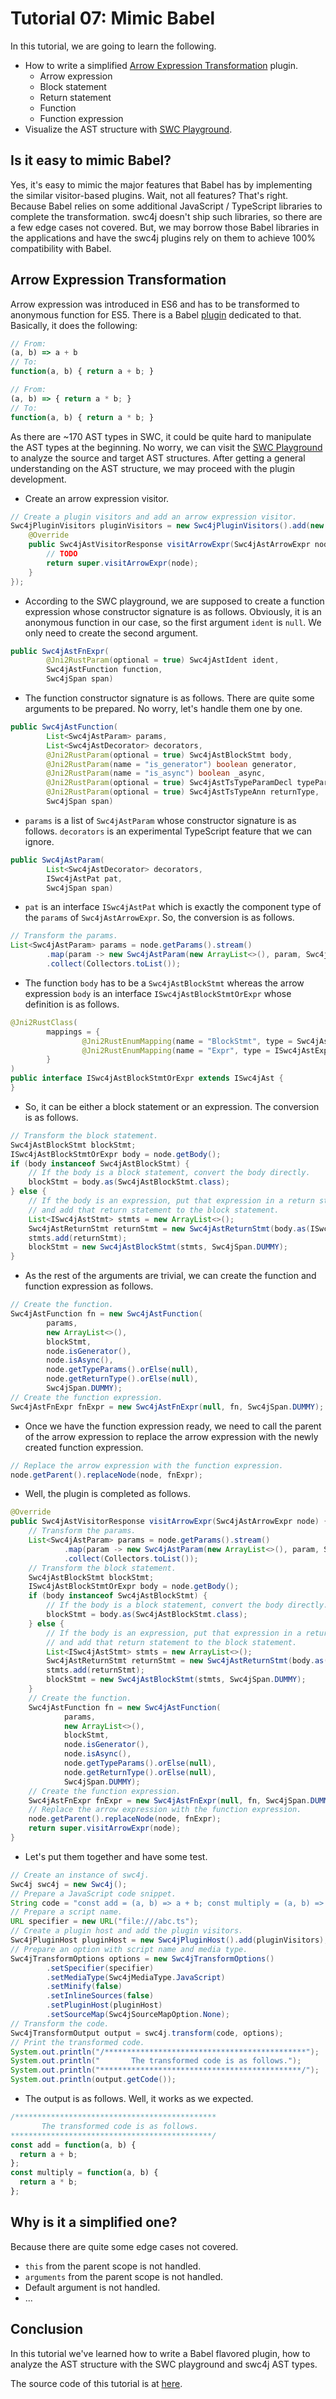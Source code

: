 # Tutorial 07: Mimic Babel

In this tutorial, we are going to learn the following.

* How to write a simplified [Arrow Expression Transformation](https://babeljs.io/docs/babel-plugin-transform-arrow-functions) plugin.
  * Arrow expression
  * Block statement
  * Return statement
  * Function
  * Function expression
* Visualize the AST structure with [SWC Playground](https://swc.rs/playground).

## Is it easy to mimic Babel?

Yes, it's easy to mimic the major features that Babel has by implementing the similar visitor-based plugins. Wait, not all features? That's right. Because Babel relies on some additional JavaScript / TypeScript libraries to complete the transformation. swc4j doesn't ship such libraries, so there are a few edge cases not covered. But, we may borrow those Babel libraries in the applications and have the swc4j plugins rely on them to achieve 100% compatibility with Babel.

## Arrow Expression Transformation

Arrow expression was introduced in ES6 and has to be transformed to anonymous function for ES5. There is a Babel [plugin](https://babeljs.io/docs/babel-plugin-transform-arrow-functions) dedicated to that. Basically, it does the following:

```js
// From:
(a, b) => a + b
// To:
function(a, b) { return a + b; }

// From:
(a, b) => { return a * b; }
// To:
function(a, b) { return a * b; }
```

As there are ~170 AST types in SWC, it could be quite hard to manipulate the AST types at the beginning. No worry, we can visit the [SWC Playground](https://swc.rs/playground) to analyze the source and target AST structures. After getting a general understanding on the AST structure, we may proceed with the plugin development.

* Create an arrow expression visitor.

```java
// Create a plugin visitors and add an arrow expression visitor.
Swc4jPluginVisitors pluginVisitors = new Swc4jPluginVisitors().add(new Swc4jAstVisitor() {
    @Override
    public Swc4jAstVisitorResponse visitArrowExpr(Swc4jAstArrowExpr node) {
        // TODO
        return super.visitArrowExpr(node);
    }
});
```

* According to the SWC playground, we are supposed to create a function expression whose constructor signature is as follows. Obviously, it is an anonymous function in our case, so the first argument `ident` is `null`. We only need to create the second argument.

```java
public Swc4jAstFnExpr(
        @Jni2RustParam(optional = true) Swc4jAstIdent ident,
        Swc4jAstFunction function,
        Swc4jSpan span)
```

* The function constructor signature is as follows. There are quite some arguments to be prepared. No worry, let's handle them one by one.

```java
public Swc4jAstFunction(
        List<Swc4jAstParam> params,
        List<Swc4jAstDecorator> decorators,
        @Jni2RustParam(optional = true) Swc4jAstBlockStmt body,
        @Jni2RustParam(name = "is_generator") boolean generator,
        @Jni2RustParam(name = "is_async") boolean _async,
        @Jni2RustParam(optional = true) Swc4jAstTsTypeParamDecl typeParams,
        @Jni2RustParam(optional = true) Swc4jAstTsTypeAnn returnType,
        Swc4jSpan span)
```

* `params` is a list of `Swc4jAstParam` whose constructor signature is as follows. `decorators` is an experimental TypeScript feature that we can ignore.

```java
public Swc4jAstParam(
        List<Swc4jAstDecorator> decorators,
        ISwc4jAstPat pat,
        Swc4jSpan span)
```

* `pat` is an interface `ISwc4jAstPat` which is exactly the component type of the `params` of `Swc4jAstArrowExpr`. So, the conversion is as follows.

```java
// Transform the params.
List<Swc4jAstParam> params = node.getParams().stream()
        .map(param -> new Swc4jAstParam(new ArrayList<>(), param, Swc4jSpan.DUMMY))
        .collect(Collectors.toList());
```

* The function `body` has to be a `Swc4jAstBlockStmt` whereas the arrow expression `body` is an interface `ISwc4jAstBlockStmtOrExpr` whose definition is as follows.

```java
@Jni2RustClass(
        mappings = {
                @Jni2RustEnumMapping(name = "BlockStmt", type = Swc4jAstBlockStmt.class),
                @Jni2RustEnumMapping(name = "Expr", type = ISwc4jAstExpr.class, box = true),
        }
)
public interface ISwc4jAstBlockStmtOrExpr extends ISwc4jAst {
}
```

* So, it can be either a block statement or an expression. The conversion is as follows.

```java
// Transform the block statement.
Swc4jAstBlockStmt blockStmt;
ISwc4jAstBlockStmtOrExpr body = node.getBody();
if (body instanceof Swc4jAstBlockStmt) {
    // If the body is a block statement, convert the body directly.
    blockStmt = body.as(Swc4jAstBlockStmt.class);
} else {
    // If the body is an expression, put that expression in a return statement
    // and add that return statement to the block statement.
    List<ISwc4jAstStmt> stmts = new ArrayList<>();
    Swc4jAstReturnStmt returnStmt = new Swc4jAstReturnStmt(body.as(ISwc4jAstExpr.class), Swc4jSpan.DUMMY);
    stmts.add(returnStmt);
    blockStmt = new Swc4jAstBlockStmt(stmts, Swc4jSpan.DUMMY);
}
```

* As the rest of the arguments are trivial, we can create the function and function expression as follows.

```java
// Create the function.
Swc4jAstFunction fn = new Swc4jAstFunction(
        params,
        new ArrayList<>(),
        blockStmt,
        node.isGenerator(),
        node.isAsync(),
        node.getTypeParams().orElse(null),
        node.getReturnType().orElse(null),
        Swc4jSpan.DUMMY);
// Create the function expression.
Swc4jAstFnExpr fnExpr = new Swc4jAstFnExpr(null, fn, Swc4jSpan.DUMMY);
```

* Once we have the function expression ready, we need to call the parent of the arrow expression to replace the arrow expression with the newly created function expression.

```java
// Replace the arrow expression with the function expression.
node.getParent().replaceNode(node, fnExpr);
```

* Well, the plugin is completed as follows.

```java
@Override
public Swc4jAstVisitorResponse visitArrowExpr(Swc4jAstArrowExpr node) {
    // Transform the params.
    List<Swc4jAstParam> params = node.getParams().stream()
            .map(param -> new Swc4jAstParam(new ArrayList<>(), param, Swc4jSpan.DUMMY))
            .collect(Collectors.toList());
    // Transform the block statement.
    Swc4jAstBlockStmt blockStmt;
    ISwc4jAstBlockStmtOrExpr body = node.getBody();
    if (body instanceof Swc4jAstBlockStmt) {
        // If the body is a block statement, convert the body directly.
        blockStmt = body.as(Swc4jAstBlockStmt.class);
    } else {
        // If the body is an expression, put that expression in a return statement
        // and add that return statement to the block statement.
        List<ISwc4jAstStmt> stmts = new ArrayList<>();
        Swc4jAstReturnStmt returnStmt = new Swc4jAstReturnStmt(body.as(ISwc4jAstExpr.class), Swc4jSpan.DUMMY);
        stmts.add(returnStmt);
        blockStmt = new Swc4jAstBlockStmt(stmts, Swc4jSpan.DUMMY);
    }
    // Create the function.
    Swc4jAstFunction fn = new Swc4jAstFunction(
            params,
            new ArrayList<>(),
            blockStmt,
            node.isGenerator(),
            node.isAsync(),
            node.getTypeParams().orElse(null),
            node.getReturnType().orElse(null),
            Swc4jSpan.DUMMY);
    // Create the function expression.
    Swc4jAstFnExpr fnExpr = new Swc4jAstFnExpr(null, fn, Swc4jSpan.DUMMY);
    // Replace the arrow expression with the function expression.
    node.getParent().replaceNode(node, fnExpr);
    return super.visitArrowExpr(node);
}
```

* Let's put them together and have some test.

```java
// Create an instance of swc4j.
Swc4j swc4j = new Swc4j();
// Prepare a JavaScript code snippet.
String code = "const add = (a, b) => a + b; const multiply = (a, b) => { return a * b; }";
// Prepare a script name.
URL specifier = new URL("file:///abc.ts");
// Create a plugin host and add the plugin visitors.
Swc4jPluginHost pluginHost = new Swc4jPluginHost().add(pluginVisitors);
// Prepare an option with script name and media type.
Swc4jTransformOptions options = new Swc4jTransformOptions()
        .setSpecifier(specifier)
        .setMediaType(Swc4jMediaType.JavaScript)
        .setMinify(false)
        .setInlineSources(false)
        .setPluginHost(pluginHost)
        .setSourceMap(Swc4jSourceMapOption.None);
// Transform the code.
Swc4jTransformOutput output = swc4j.transform(code, options);
// Print the transformed code.
System.out.println("/*********************************************");
System.out.println("       The transformed code is as follows.");
System.out.println("*********************************************/");
System.out.println(output.getCode());
```

* The output is as follows. Well, it works as we expected.

```js
/*********************************************
       The transformed code is as follows.
*********************************************/
const add = function(a, b) {
  return a + b;
};
const multiply = function(a, b) {
  return a * b;
};
```

## Why is it a simplified one?

Because there are quite some edge cases not covered.

* `this` from the parent scope is not handled.
* `arguments` from the parent scope is not handled.
* Default argument is not handled.
* ...

## Conclusion

In this tutorial we've learned how to write a Babel flavored plugin, how to analyze the AST structure with the SWC playground and swc4j AST types.

The source code of this tutorial is at [here](../../src/test/java/com/caoccao/javet/swc4j/tutorials/Tutorial07MimicBabel.java).
